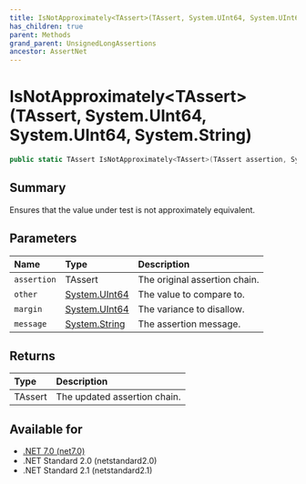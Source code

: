 ```yaml
---
title: IsNotApproximately<TAssert>(TAssert, System.UInt64, System.UInt64, System.String)
has_children: true
parent: Methods
grand_parent: UnsignedLongAssertions
ancestor: AssertNet
---
```

# IsNotApproximately&lt;TAssert&gt;(TAssert, System.UInt64, System.UInt64, System.String)

```csharp
public static TAssert IsNotApproximately<TAssert>(TAssert assertion, System.UInt64 other, System.UInt64 margin, System.String message);
```

## Summary
Ensures that the value under test is not approximately equivalent.

## Parameters
|Name|Type|Description|
|:-|:-|:-|
|`assertion`|TAssert|The original assertion chain.|
|`other`|[System.UInt64](https://learn.microsoft.com/en-us/dotnet/api/system.uint64)|The value to compare to.|
|`margin`|[System.UInt64](https://learn.microsoft.com/en-us/dotnet/api/system.uint64)|The variance to disallow.|
|`message`|[System.String](https://learn.microsoft.com/en-us/dotnet/api/system.string)|The assertion message.|

## Returns
|Type|Description|
|:-|:-|
|TAssert|The updated assertion chain.|

## Available for
- [.NET 7.0 (net7.0)](https://versionsof.net/core/7.0/)
- .NET Standard 2.0 (netstandard2.0)
- .NET Standard 2.1 (netstandard2.1)

